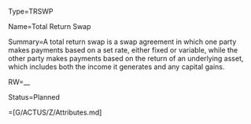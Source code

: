 Type=TRSWP

Name=Total Return Swap

Summary=A total return swap is a swap agreement in which one party makes payments based on a set rate, either fixed or variable, while the other party makes payments based on the return of an underlying asset, which includes both the income it generates and any capital gains.

RW=__

Status=Planned

=[G/ACTUS/Z/Attributes.md]
